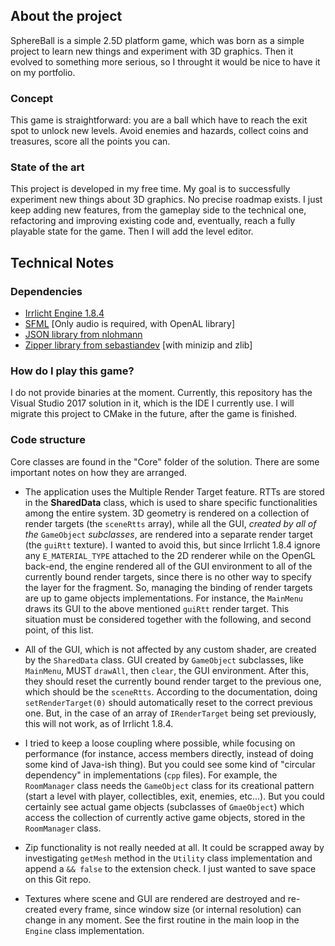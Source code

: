 ## About the project
SphereBall is a simple 2.5D platform game, which was born as a simple project to learn new things and experiment with 3D graphics. Then it evolved to something more serious, so I throught it would be nice to have it on my portfolio.

### Concept
This game is straightforward: you are a ball which have to reach the exit spot to unlock new levels. Avoid enemies and hazards, collect coins and treasures, score all the points you can.

### State of the art
This project is developed in my free time. My goal is to successfully experiment new things about 3D graphics. No precise roadmap exists. I just keep adding new features, from the gameplay side to the technical one, refactoring and improving existing code and, eventually, reach a fully playable state for the game. Then I will add the level editor.

## Technical Notes

### Dependencies
- [Irrlicht Engine 1.8.4](http://irrlicht.sourceforge.net/)
- [SFML](https://www.sfml-dev.org/) [Only audio is required, with OpenAL library]
- [JSON library from nlohmann](https://github.com/nlohmann/json)
- [Zipper library from sebastiandev](https://github.com/sebastiandev/zipper) [with minizip and zlib]

### How do I play this game?
I do not provide binaries at the moment. Currently, this repository has the Visual Studio 2017 solution in it, which is the IDE I currently use. I will migrate this project to CMake in the future, after the game is finished.

### Code structure
Core classes are found in the "Core" folder of the solution. There are some important notes on how they are arranged.

* The application uses the Multiple Render Target feature. RTTs are stored in the **SharedData** class, which is used to share specific functionalities among the entire system. 3D geometry is rendered on a collection of render targets (the `sceneRtts` array), while all the GUI, *created by all of the* `GameObject` *subclasses*, are rendered into a separate render target (the `guiRtt` texture). I wanted to avoid this, but since Irrlicht 1.8.4 ignore any `E_MATERIAL_TYPE` attached to the 2D renderer while on the OpenGL back-end, the engine rendered all of the GUI environment to all of the currently bound render targets, since there is no other way to specify the layer for the fragment. So, managing the binding of render targets are up to game objects implementations. For instance, the `MainMenu` draws its GUI to the above mentioned `guiRtt` render target. This situation must be considered together with the following, and second point, of this list.

* All of the GUI, which is not affected by any custom shader, are created by the `SharedData` class. GUI created by `GameObject` subclasses, like `MainMenu`, MUST `drawAll`, then `clear`, the GUI environment. After this, they should reset the currently bound render target to the previous one, which should be the `sceneRtts`. According to the documentation, doing `setRenderTarget(0)` should automatically reset to the correct previous one. But, in the case of an array of `IRenderTarget` being set previously, this will not work, as of Irrlicht 1.8.4.

* I tried to keep a loose coupling where possible, while focusing on performance (for instance, access members directly, instead of doing some kind of Java-ish thing). But you could see some kind of "circular dependency" in implementations (`cpp` files). For example, the `RoomManager` class needs the `GameObject` class for its creational pattern (start a level with player, collectibles, exit, enemies, etc...). But you could certainly see actual game objects (subclasses of `GmaeObject`) which access the collection of currently active game objects, stored in the `RoomManager` class.

* Zip functionality is not really needed at all. It could be scrapped away by investigating `getMesh` method in the `Utility` class implementation and append a `&& false` to the extension check. I just wanted to save space on this Git repo.
* Textures where scene and GUI are rendered are destroyed and re-created every frame, since window size (or internal resolution) can change in any moment. See the first routine in the main loop in the `Engine` class implementation.
